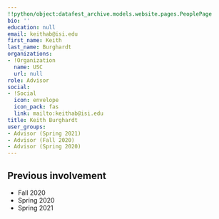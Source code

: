 ```yaml
---
!!python/object:datafest_archive.models.website.pages.PeoplePage
bio: ''
education: null
email: keithab@isi.edu
first_name: Keith
last_name: Burghardt
organizations:
- !Organization
  name: USC
  url: null
role: Advisor
social:
- !Social
  icon: envelope
  icon_pack: fas
  link: mailto:keithab@isi.edu
title: Keith Burghardt
user_groups:
- Advisor (Spring 2021)
- Advisor (Fall 2020)
- Advisor (Spring 2020)
---
```


## Previous involvement

* Fall 2020
* Spring 2020
* Spring 2021